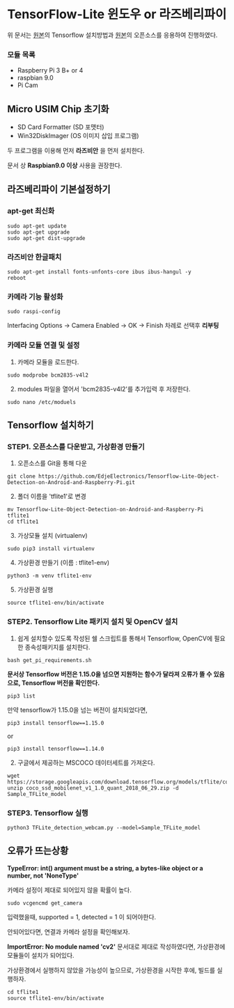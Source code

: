 # TensorFlow-Lite 윈도우 or 라즈베리파이
위 문서는 [원본](https://github.com/EdjeElectronics/TensorFlow-Lite-Object-Detection-on-Android-and-Raspberry-Pi/blob/master/Raspberry_Pi_Guide.md)의 Tensorflow 설치방법과 [원본](https://github.com/ahmetozlu/tensorflow_object_counting_api)의 오픈소스를 응용하여 진행하였다.

### 모듈 목록
* Raspberry Pi 3 B+ or 4
* raspbian 9.0
* Pi Cam

## Micro USIM Chip 초기화
* SD Card Formatter (SD 포맷터)
* Win32DiskImager (OS 이미지 삽입 프로그램)

두 프로그램을 이용해 먼저 **라즈비안** 을 먼저 설치한다.

문서 상 **Raspbian9.0 이상** 사용을 권장한다.


## 라즈베리파이 기본설정하기
### apt-get 최신화
```
sudo apt-get update
sudo apt-get upgrade
sudo apt-get dist-upgrade
```

### 라즈비안 한글패치
```
sudo apt-get install fonts-unfonts-core ibus ibus-hangul -y
reboot
```

### 카메라 기능 활성화
```
sudo raspi-config
```
Interfacing Options -> Camera Enabled -> OK -> Finish 차례로 선택후 **리부팅**

### 카메라 모듈 연결 및 설정
1. 카메라 모듈을 로드한다.
```
sudo modprobe bcm2835-v4l2
```
2. modules 파일을 열어서 'bcm2835-v4l2'를 추가입력 후 저장한다.
```
sudo nano /etc/moduels
```


## Tensorflow 설치하기
### STEP1. 오픈소스를 다운받고, 가상환경 만들기
1. 오픈소스를 Git을 통해 다운
```
git clone https://github.com/EdjeElectronics/Tensorflow-Lite-Object-Detection-on-Android-and-Raspberry-Pi.git
```
2. 폴더 이름을 'tflite1'로 변경
```
mv Tensorflow-Lite-Object-Detection-on-Android-and-Raspberry-Pi tflite1
cd tflite1
```
3. 가상모듈 설치 (virtualenv)
```
sudo pip3 install virtualenv
```
4. 가상환경 만들기 (이름 : tflite1-env)
```
python3 -m venv tflite1-env
```
5. 가상환경 실행
```
source tflite1-env/bin/activate
```

### STEP2. Tensorflow Lite 패키지 설치 및 OpenCV 설치
1. 쉽게 설치할수 있도록 작성된 쉘 스크립트를 통해서 Tensorflow, OpenCV에 필요한 종속성패키지를 설치한다.
```
bash get_pi_requirements.sh
```
**문서상 Tensorflow 버전은 1.15.0을 넘으면 지원하는 함수가 달라져 오류가 뜰 수 있음으로, Tensorflow 버전을 확인한다.**
```
pip3 list
```

만약 tensorflow가 1.15.0을 넘는 버전이 설치되었다면,
```
pip3 install tensorflow==1.15.0
````
or
```
pip3 install tensorflow==1.14.0
```

2. 구글에서 제공하는 MSCOCO 데이터세트를 가져온다.
```
wget https://storage.googleapis.com/download.tensorflow.org/models/tflite/coco_ssd_mobilenet_v1_1.0_quant_2018_06_29.unzip
unzip coco_ssd_mobilenet_v1_1.0_quant_2018_06_29.zip -d Sample_TFLite_model
```


### STEP3. Tensorflow 실행
```
python3 TFLite_detection_webcam.py --model=Sample_TFLite_model
```



## 오류가 뜨는상황
**TypeError: int() argument must be a string, a bytes-like object or a number, not 'NoneType'**

카메라 설정이 제대로 되어있지 않을 확률이 높다.
```
sudo vcgencmd get_camera
```
입력했을때, supported = 1, detected = 1 이 되어야한다.

안되어있다면, 연결과 카메라 설정을 확인해보자.

**ImportError: No module named 'cv2'**
문서대로 제대로 작성하였다면, 가상환경에 모듈들이 설치가 되어있다.

가상환경에서 실행하지 않았을 가능성이 높으므로, 가상환경을 시작한 후에, 빌드를 실행하자.
```
cd tflite1
source tflite1-env/bin/activate
```

